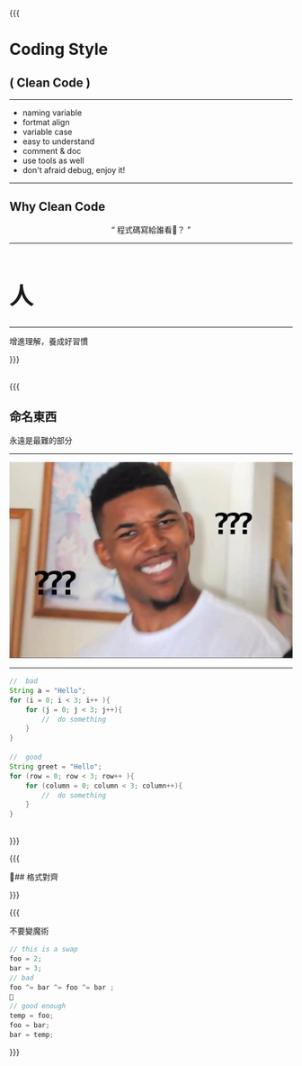 {{{   
  
# Coding Style  
## ( Clean Code )  

---    

- naming variable
- fortmat align
- variable case
- easy to understand
- comment & doc 
- use tools as well  
- don't afraid debug, enjoy it!

---     
##   Why Clean Code 
<div style = "text-align: center; margin-top: 1em">
	“
	      程式碼寫給誰看？ 
	   			” 
</div>  

---   

<div style="font-size:1.5em;">
    <h1>人</h1>
</div>	
   
---  

增進理解，養成好習慣   
    
<!-- the vote chart of hardest thing in coding  put last? -->     
     
}}}  
           
<br>   
{{{     
        

## 命名東西    
    

永遠是最難的部分  
    


---    
  
  
    
![](./black-quation.jpg)    

---     
  
   
       
```java  
//	bad  
String a = "Hello";  
for (i = 0; i < 3; i++ ){  
	for (j = 0; j < 3; j++){  
		//	do something  
	}  
}  
  
//	good  
String greet = "Hello";  
for (row = 0; row < 3; row++ ){  
	for (column = 0; column < 3; column++){    
        //	do something  
	}    
}  
```    
    
<br>
}}}   
     

{{{    
    
## 格式對齊    

}}}    
    
{{{    

不要變魔術

```js
// this is a swap
foo = 2;
bar = 3;
// bad
foo ^= bar ^= foo ^= bar ;  

// good enough
temp = foo;
foo = bar;
bar = temp; 

```


}}}    
